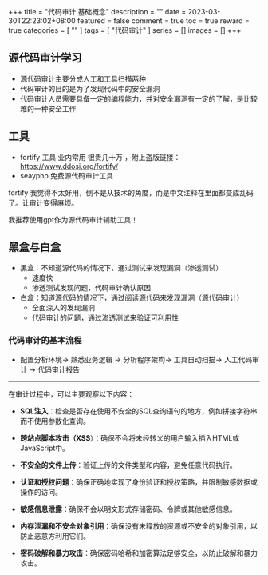 +++
title = "代码审计 基础概念"
description = ""
date = 2023-03-30T22:23:02+08:00
featured = false
comment = true
toc = true
reward = true
categories = [
  ""
]
tags = [
  "代码审计"
]
series = []
images = []
+++

<!--more-->
## 源代码审计学习
- 源代码审计主要分成人工和工具扫描两种
- 代码审计的目的是为了发现代码中的安全漏洞
- 代码审计人员需要具备一定的编程能力，并对安全漏洞有一定的了解，是比较难的一种安全工作

## 工具
* fortify 工具 业内常用 很贵几十万 ，附上盗版链接： https://www.ddosi.org/fortify/
* seayphp 免费源代码审计工具

fortify 我觉得不太好用，倒不是从技术的角度，而是中文注释在里面都变成乱码了。让审计变得麻烦。

我推荐使用gpt作为源代码审计辅助工具！

## 黑盒与白盒
* 黑盒：不知道源代码的情况下，通过测试来发现漏洞（渗透测试）
  * 速度快
  * 渗透测试发现问题，代码审计确认原因
* 白盒：知道源代码的情况下，通过阅读源代码来发现漏洞（源代码审计）
  * 全面深入的发现漏洞
  * 代码审计的问题，通过渗透测试来验证可利用性

### 代码审计的基本流程
* 配置分析环境-> 熟悉业务逻辑 -> 分析程序架构-> 工具自动扫描->  人工代码审计 -> 代码审计报告

---

在审计过程中，可以主要观察以下内容：

* **SQL注入**：检查是否存在使用不安全的SQL查询语句的地方，例如拼接字符串而不使用参数化查询。

* **跨站点脚本攻击（XSS**）：确保不会将未经转义的用户输入插入HTML或JavaScript中。

* **不安全的文件上传**：验证上传的文件类型和内容，避免任意代码执行。

* **认证和授权问题**：确保正确地实现了身份验证和授权策略，并限制敏感数据或操作的访问。

* **敏感信息泄露**：确保不会以明文形式存储密码、令牌或其他敏感信息。

* **内存泄漏和不安全对象引用**：确保没有未释放的资源或不安全的对象引用，以防止恶意方利用它们。

* **密码破解和暴力攻击**：确保密码哈希和加密算法足够安全，以防止破解和暴力攻击。


